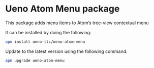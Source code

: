 # Ueno Atom Menu package

This package adds menu items to Atom’s tree-view contextual menu

It can be installed by doing the following:
```bash
apm install ueno-llc/ueno-atom-menu
```

Update to the latest version using the following command:
```bash
apm upgrade ueno-atom-menu
```
